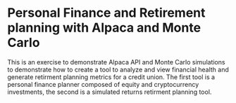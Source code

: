 # Personal Finance and Retirement planning with Alpaca and Monte Carlo

This is an exercise to demonstrate Alpaca API and Monte Carlo simulations to demonstrate how to create a tool to analyze and view financial health and generate retirment planning metrics for a credit union.  The first tool is a personal finance planner composed of equity and cryptocurrency investments, the second is a simulated returns retirment planning tool.
